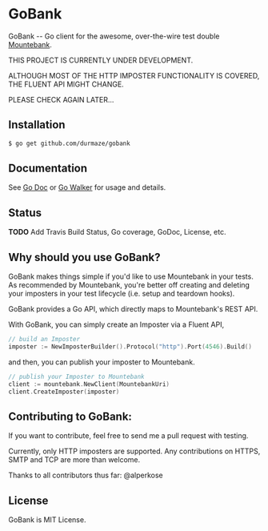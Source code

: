GoBank
=========

GoBank -- Go client for the awesome, over-the-wire test double [Mountebank](http://www.mbtest.org/).

THIS PROJECT IS CURRENTLY UNDER DEVELOPMENT.

ALTHOUGH MOST OF THE HTTP IMPOSTER FUNCTIONALITY IS COVERED, THE FLUENT API MIGHT CHANGE.

PLEASE CHECK AGAIN LATER...

## Installation

```bash
$ go get github.com/durmaze/gobank
```

## Documentation
See [Go Doc](http://godoc.org/github.com/durmaze/gobank) or [Go Walker](http://gowalker.org/github.com/durmaze/gobank) for usage and details.

## Status
**TODO** Add Travis Build Status, Go coverage, GoDoc, License, etc.

## Why should you use GoBank?

GoBank makes things simple if you'd like to use Mountebank in your tests. As recommended by Mountebank, you're better off creating and deleting your imposters in your test lifecycle (i.e. setup and teardown hooks).

GoBank provides a Go API, which directly maps to Mountebank's REST API.

With GoBank, you can simply create an Imposter via a Fluent API,

```go
// build an Imposter
imposter := NewImposterBuilder().Protocol("http").Port(4546).Build()
```
and then, you can publish your imposter to Mountebank.
```go
// publish your Imposter to Mountebank
client := mountebank.NewClient(MountebankUri)
client.CreateImposter(imposter)
```

## Contributing to GoBank:

If you want to contribute, feel free to send me a pull request with testing.

Currently, only HTTP imposters are supported. Any contributions on HTTPS, SMTP and TCP are more than welcome.

Thanks to all contributors thus far:
@alperkose

## License

GoBank is MIT License.
